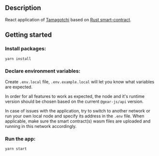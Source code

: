 ## Description

React application of [Tamagotchi](https://github.com/gear-dapps/tamagotchi) based on [Rust smart-contract](https://github.com/gear-dapps/tamagotchi).

## Getting started

### Install packages:

```sh
yarn install
```

### Declare environment variables:

Create `.env.local` file, `.env.example.local` will let you know what variables are expected.

In order for all features to work as expected, the node and it's runtime version should be chosen based on the current `@gear-js/api` version.

In case of issues with the application, try to switch to another network or run your own local node and specify its address in the `.env` file. When applicable, make sure the smart contract(s) wasm files are uploaded and running in this network accordingly.

### Run the app:

```sh
yarn start
```
